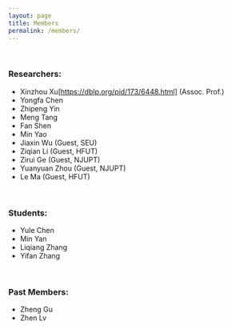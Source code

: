 ```yaml
---
layout: page
title: Members
permalink: /members/
---
```


<br>

### Researchers:

- Xinzhou Xu[https://dblp.org/pid/173/6448.html] (Assoc. Prof.)
- Yongfa Chen
- Zhipeng Yin
- Meng Tang
- Fan Shen
- Min Yao
- Jiaxin Wu (Guest, SEU)
- Ziqian Li (Guest, HFUT)
- Zirui Ge (Guest, NJUPT)
- Yuanyuan Zhou (Guest, NJUPT)
- Le Ma (Guest, HFUT)

<br>

### Students:

- Yule Chen
- Min Yan
- Liqiang Zhang
- Yifan Zhang


<br>

### Past Members:

- Zheng Gu
- Zhen Lv

<br>
